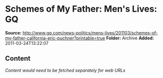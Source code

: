 # Schemes of My Father: Men's Lives: GQ

**Source:** http://www.gq.com/news-politics/mens-lives/201103/schemes-of-my-father-california-eric-puchner?printable=true
**Folder:** Archive
**Added:** 2011-03-24T13:22:07




## Content
*Content would need to be fetched separately for web URLs*
